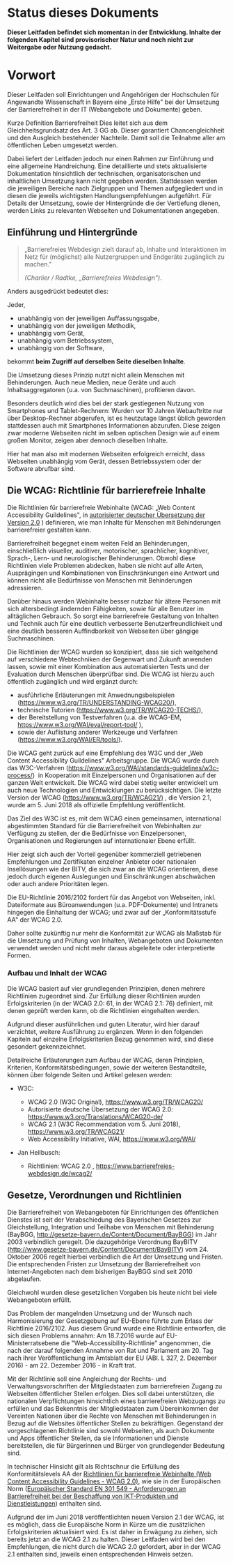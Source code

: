 # Status dieses Dokuments

<div class="alert alert-primary" role="alert">

<strong>Dieser Leitfaden befindet sich momentan in der Entwicklung. Inhalte der folgenden Kapitel sind provisorischer Natur und noch nicht zur Weitergabe oder Nutzung gedacht.</strong>

</div>



Vorwort
=======

Dieser Leitfaden soll Einrichtungen und Angehörigen der Hochschulen für Angewandte Wissenschaft in Bayern eine „Erste Hilfe" bei der Umsetzung der Barrierefreiheit in der IT (Webangebote und Dokumente) geben.

Kurze Definition Barrierefreiheit Dies leitet sich aus dem Gleichheitsgrundsatz des Art. 3 GG ab. Dieser garantiert Chancengleichheit und den Ausgleich bestehender Nachteile. Damit soll die Teilnahme aller am öffentlichen Leben umgesetzt werden.

Dabei liefert der Leitfaden jedoch nur einen Rahmen zur Einführung und eine allgemeine Handreichung. Eine detaillierte und stets aktualisierte Dokumentation hinsichtlich der technischen, organisatorischen und inhaltlichen Umsetzung kann nicht gegeben werden. Stattdessen werden die jeweiligen Bereiche nach Zielgruppen und Themen aufgegliedert und in diesen die jeweils wichtigsten Handlungsempfehlungen aufgeführt. Für Details der Umsetzung, sowie der Hintergründe die der Vertiefung dienen, werden Links zu relevanten Webseiten und Dokumentationen angegeben.

Einführung und Hintergründe
---------------------------

>„Barrierefreies Webdesign zielt darauf ab, Inhalte und Interaktionen im Netz für (möglichst) alle  Nutzergruppen und Endgeräte zugänglich zu machen." 
>
> <cite>(Charlier / Radtke, „Barrierefreies Webdesign")</cite>.

Anders ausgedrückt bedeutet dies:

Jeder,

-   unabhängig von der jeweiligen Auffassungsgabe,
-   unabhängig von der jeweiligen Methodik,
-   unabhängig vom Gerät,
-   unabhängig vom Betriebssystem,
-   unabhängig von der Software,

bekommt **beim Zugriff auf derselben Seite dieselben Inhalte**.

Die Umsetzung dieses Prinzip nutzt nicht allein Menschen mit Behinderungen. Auch neue Medien, neue Geräte und auch Inhaltsaggregatoren (u.a. von Suchmaschinen), profitieren davon.

Besonders deutlich wird dies bei der stark gestiegenen Nutzung von Smartphones und Tablet-Rechnern: Wurden vor 10 Jahren Webauftritte nur über Desktop-Rechner abgerufen, ist es heutzutage längst üblich geworden
stattdessen auch mit Smartphones Informationen abzurufen. Diese zeigen zwar moderne Webseiten nicht im selben optischen Design wie auf einem großen Monitor, zeigen aber dennoch dieselben Inhalte.

Hier hat man also mit modernen Webseiten erfolgreich erreicht, dass Webseiten unabhängig vom Gerät, dessen Betriebssystem oder der Software abrufbar sind.

Die WCAG: Richtlinie für barrierefreie Inhalte
----------------------------------------------

Die Richtlinien für barrierefreie Webinhalte (WCAG: „Web Content Accessibility Guildelines", in [autorisierter deutscher Übersetzung der Version 2.0](https://www.w3.org/Translations/WCAG20-de/) )
definieren, wie man Inhalte für Menschen mit Behinderungen barrierefreier gestalten kann.

Barrierefreiheit begegnet einem weiten Feld an Behinderungen, einschließlich visueller, auditiver, motorischer, sprachlicher, kognitiver, Sprach-, Lern- und neurologischer Behinderungen. Obwohl diese Richtlinien viele Problemen abdecken, haben sie nicht auf alle Arten, Ausprägingen und Kombinationen von Einschränkungen eine Antwort und können nicht alle Bedürfnisse von Menschen mit Behinderungen adressieren.

Darüber hinaus werden Webinhalte besser nutzbar für ältere Personen mit sich altersbedingt ändernden Fähigkeiten, sowie für alle Benutzer im alltäglichen Gebrauch. So sorgt eine barrierefreie Gestaltung von
Inhalten und Technik auch für eine deutlich verbesserte Benutzerfreundlichkeit und eine deutlich besseren Auffindbarkeit von Webseiten über gängige Suchmaschinen.

Die Richtlinien der WCAG wurden so konzipiert, dass sie sich weitgehend auf verschiedene Webtechniken der Gegenwart und Zukunft anwenden lassen, sowie mit einer Kombination aus automatisierten Tests und der Evaluation
durch Menschen überprüfbar sind. Die WCAG ist hierzu auch öffentlich zugänglich und wird ergänzt durch:

-   ausführliche Erläuterungen mit Anwednungsbeispielen 
    (<https://www.w3.org/TR/UNDERSTANDING-WCAG20/>),
-   technische Tutorien (<https://www.w3.org/TR/WCAG20-TECHS/>),
-   der Bereitstellung von Testverfahren (u.a. die WCAG-EM,
    <https://www.w3.org/WAI/eval/report-tool/> ),
-   sowie der Auflistung anderer Werkzeuge und Verfahren
    (<https://www.w3.org/WAI/ER/tools/>).

Die WCAG geht zurück auf eine Empfehlung des W3C und der „Web Content Accessibility Guildelines" Arbeitsgruppe. Die WCAG wurde durch das W3C-Verfahren (<https://www.w3.org/WAI/standards-guidelines/w3c-process/>)  in
Kooperation mit Einzelpersonen und Organisationen auf der ganzen Welt entwickelt. Die WCAG wird dabei stetig weiter entwickelt um auch neue Technologien und Entwicklungen zu berücksichtigen. Die letzte Version
der WCAG (<https://www.w3.org/TR/WCAG21/)> , die Version 2.1, wurde am 5. Juni 2018 als offizielle Empfehlung veröffentlicht.

Das Ziel des W3C ist es, mit dem WCAG einen gemeinsamen, international abgestimmten Standard für die Barrierefreiheit von Webinhalten zur Verfügung zu stellen, der die Bedürfnisse von Einzelpersonen,
Organisationen und Regierungen auf internationaler Ebene erfüllt. 

Hier zeigt sich auch der Vorteil gegenüber kommerziell getriebenen Empfehlungen und Zertifikaten einzelner Anbieter oder nationalen Insellösungen wie der BITV, die sich zwar an die WCAG orientieren, diese jedoch durch eigenen Auslegungen und Einschränkungen abschwächen oder auch andere Prioritäten legen.

Die EU-Richtlinie 2016/2102 fordert für das Angebot von Webseiten, inkl. Dateiformate aus Büroanwendungen (u.a. PDF-Dokumente) und Intranets hingegen die Einhaltung der WCAG; und zwar auf der „Konformitätsstufe AA" der WCAG 2.0.

Daher sollte zukünftig nur mehr die Konformität zur WCAG als Maßstab für die Umsetzung und Prüfung von Inhalten, Webangeboten und Dokumenten verwendet werden und nicht mehr daraus abgeleitete oder interpretierte
Formen.


### Aufbau und Inhalt der WCAG

Die WCAG basiert auf vier grundlegenden Prinzipien, denen mehrere Richtlinien zugeordnet sind. Zur Erfüllung dieser Richtlinien wurden Erfolgskriterien (in der WCAG 2.0: 61, in der WCAG 2.1: 76) definiert, mit denen geprüft werden kann, ob die Richtlinien eingehalten werden.

Aufgrund dieser ausführlichen und guten Literatur, wird hier darauf verzichtet, weitere Ausführung zu ergänzen. Wenn in den folgenden Kapiteln auf einzelne Erfolgskriterien Bezug genommen wird, sind diese gesondert gekennzeichnet.

Detailreiche Erläuterungen zum Aufbau der WCAG, deren Prinzipien, Kriterien, Konformitätsbedingungen, sowie der weiteren Bestandteile, können über folgende Seiten und Artikel gelesen werden:

-   W3C:
    -   WCAG 2.0 (W3C Original), https://www.w3.org/TR/WCAG20/
    -   Autorisierte deutsche Übersetzung der WCAG 2.0:
        https://www.w3.org/Translations/WCAG20-de/
    -   WCAG 2.1 (W3C Recommendation vom 5. Juni 2018),
        https://www.w3.org/TR/WCAG21/
    -   Web Accessibility Initiative, WAI, https://www.w3.org/WAI/

-   Jan Hellbusch:
    -   Richtlinien: WCAG 2.0 ,
        https://www.barrierefreies-webdesign.de/wcag2/


Gesetze, Verordnungen und Richtlinien
-------------------------------------

Die Barrierefreiheit von Webangeboten für Einrichtungen des öffentlichen Dienstes ist seit der Verabschiedung des Bayerischen Gesetzes zur Gleichstellung, Integration und Teilhabe von Menschen mit Behinderung
(BayBGG, <http://gesetze-bayern.de/Content/Document/BayBGG>) im Jahr 2003 verbindlich geregelt. Die dazugehörige Verordnung BayBITV (<http://www.gesetze-bayern.de/Content/Document/BayBITV>) vom 24.
Oktober 2006 regelt hierbei verbindlich die Art der Umsetzung und Fristen. Die entsprechenden Fristen zur Umsetzung der Barrierefreiheit von Internet-Angeboten nach dem bisherigen BayBGG sind seit 2010
abgelaufen.

Gleichwohl wurden diese gesetzlichen Vorgaben bis heute nicht bei viele Webangeboten erfüllt.

Das Problem der mangelnden Umsetzung und der Wunsch nach Harmonisierung der Gesetzgebung auf EU-Ebene führte zum Erlass der Richtlinie 2016/2102. Aus diesem Grund wurde eine Richtlinie entworfen, die sich diesen Problems annahm: 
Am 18.7.2016 wurde auf EU-Ministerratsebene die "Web-Accessibility-Richtlinie" angenommen, die nach der darauf
folgenden Annahme von Rat und Parlament am 20. Tag nach ihrer Veröffentlichung im Amtsblatt der EU (ABl. L 327, 2. Dezember 2016) - am 22. Dezember 2016 - in Kraft trat.

Mit der Richtlinie soll eine Angleichung der Rechts- und Verwaltungsvorschriften der Mitgliedstaaten zum barrierefreien Zugang zu Webseiten öffentlicher Stellen erfolgen. Dies soll dabei unterstützen, die nationalen Verpflichtungen hinsichtlich eines barrierefreien Webzugangs zu erfüllen und das Bekenntnis der Mitgliedstaaten zum Übereinkommen der Vereinten Nationen über die Rechte von Menschen mit Behinderungen in Bezug auf die Websites öffentlicher Stellen zu bekräftigen. Gegenstand der vorgeschlagenen Richtlinie sind sowohl Webseiten, als auch Dokumente und Apps öffentlicher Stellen, da sie Informationen und Dienste bereitstellen, die für Bürgerinnen und Bürger von grundlegender Bedeutung sind.

In technischer Hinsicht gilt als Richtschnur die Erfüllung des Konformitätslevels AA der [Richtlinien für barrierefreie Webinhalte (Web Content Accessibility Guidelines - WCAG 2.0)](https://www.ag.bka.gv.at/at.gv.bka.wiki-bka/index.php/WCAG20), wie sie in der Europäischen Norm ([Europäischer Standard EN 301 549 -
Anforderungen an Barrierefreiheit bei der Beschaffung von IKT-Produkten und Dienstleistungen](https://www.ag.bka.gv.at/at.gv.bka.wiki-bka/index.php/Barrierefrei:EN_301_549)) enthalten sind. 

Aufgrund der im Juni 2018 veröffentlichten neuen Version 2.1 der WCAG, ist es möglich, dass die Europäische Norm in Kürze um die zusätzlichen Erfolgskriterien aktualisiert wird. Es ist daher in Erwägung zu ziehen,
sich bereits jetzt an die WCAG 2.1 zu halten. Dieser Leitfaden wird bei den Empfehlungen, die nicht durch die WCAG 2.0 gefordert, aber in der WCAG 2.1 enthalten sind, jeweils einen entsprechenden Hinweis setzen.

